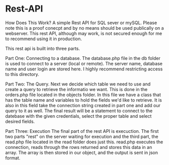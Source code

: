 # Rest-API

How Does This Work?
A simple Rest API for SQL sever or mySQL.
Please note this is a proof conecpt and by no means should be used publically on a webserver. This rest API, although may work, is not secured enough for me to recommend using it in production. 

This rest api is built into three parts. 

Part One: Connecting to a database.
The database.php file in the db folder is used to connect to a server (local or remote). The server name, database name and user login are stored here. I highly recommend restricting access to this directory. 

Part Two: The Query.
Next we decide which table we need to use and create a query to retrieve the informatio we want. This is done in the orders.php file located in the objects folder. In this file we have a class that has the table name and variables to hold the fields we'd like to retrieve. It is also in this field take the connection string created in part one and add our query to it as well. The final result will be a statement to connect to the datebase with the given credentials, select the proper table and select desired fields. 

Part Three: Execution
The final part of the rest API is execuction. The first two parts "rest" on the server waiting for execution and the third part, the read.php file located in the read folder does just this. read.php executes the connection, reads through the rows returned and stores this data in an array. The array is then stored in our object, and the output is sent in json format. 
